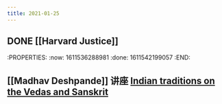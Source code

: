 ```yaml
---
title: 2021-01-25
---
```


## DONE [[Harvard Justice]]
:PROPERTIES:
:now: 1611536288981
:done: 1611542199057
:END:
## [[Madhav Deshpande]] 讲座 [Indian traditions on the Vedas and Sanskrit](https://www.youtube.com/watch?v=guAZBPV4B4Q)
##
